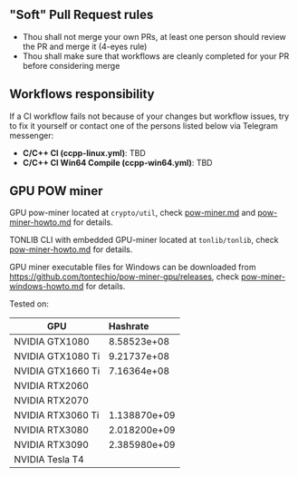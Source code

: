 ## "Soft" Pull Request rules

* Thou shall not merge your own PRs, at least one person should review the PR and merge it (4-eyes rule)
* Thou shall make sure that workflows are cleanly completed for your PR before considering merge

## Workflows responsibility
If a CI workflow fails not because of your changes but workflow issues, try to fix it yourself or contact one of the persons listed below via Telegram messenger:

* **C/C++ CI (ccpp-linux.yml)**: TBD
* **C/C++ CI Win64 Compile (ccpp-win64.yml)**: TBD

## GPU POW miner

GPU pow-miner located at `crypto/util`, check [pow-miner.md](crypto/util/pow-miner.md) and [pow-miner-howto.md](crypto/util/pow-miner-howto.md) for details.

TONLIB CLI with embedded GPU-miner located at `tonlib/tonlib`, check [pow-miner-howto.md](crypto/util/pow-miner-howto.md#tonlib-cli-wrapper-with-embedded-gpu-miner) for details.

GPU miner executable files for Windows can be downloaded from https://github.com/tontechio/pow-miner-gpu/releases, check [pow-miner-windows-howto.md](crypto/util/pow-miner-windows-howto.md) for details.

Tested on:

| GPU | Hashrate |
|-----|:---------|
NVIDIA GTX1080 | 8.58523e+08
NVIDIA GTX1080 Ti | 9.21737e+08
NVIDIA GTX1660 Ti | 7.16364e+08
NVIDIA RTX2060 |
NVIDIA RTX2070 |
NVIDIA RTX3060 Ti | 1.138870e+09
NVIDIA RTX3080 | 2.018200e+09
NVIDIA RTX3090 | 2.385980e+09 
NVIDIA Tesla T4 |
